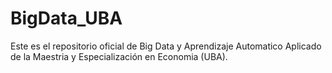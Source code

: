 # BigData_UBA
Este es el repositorio oficial de Big Data y Aprendizaje Automatico Aplicado de la Maestria y Especialización en Economia (UBA).
